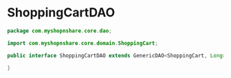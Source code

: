 # ShoppingCartDAO

```java
package com.myshopnshare.core.dao;

import com.myshopnshare.core.domain.ShoppingCart;

public interface ShoppingCartDAO extends GenericDAO<ShoppingCart, Long> {

}
```
